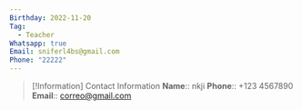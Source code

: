 ```yaml
---
Birthday: 2022-11-20
Tag:
  - Teacher
Whatsapp: true
Email: sniferl4bs@gmail.com
Phone: "22222"
---
```



> [!Information] Contact Information
> **Name**:: nkji
> **Phone**:: +123 4567890
> **Email**:: correo@gmail.com


